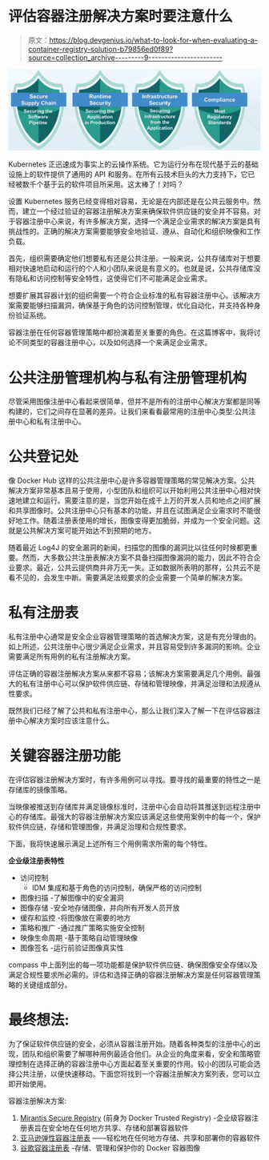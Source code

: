 # 评估容器注册解决方案时要注意什么

> 原文：<https://blog.devgenius.io/what-to-look-for-when-evaluating-a-container-registry-solution-b79856ed0f89?source=collection_archive---------9----------------------->

![](img/0d7e416b6f062337a7487bfffa624229.png)

Kubernetes 正迅速成为事实上的云操作系统。它为运行分布在现代基于云的基础设施上的软件提供了通用的 API 和服务。在所有云技术巨头的大力支持下，它已经被数千个基于云的软件项目所采用。这太棒了！对吗？

设置 Kubernetes 服务已经变得相对容易，无论是在内部还是在公共云服务中。然而，建立一个经过验证的容器注册解决方案来确保软件供应链的安全并不容易。对于容器注册中心来说，有许多解决方案，选择一个满足企业需求的解决方案是具有挑战性的。正确的解决方案需要能够安全地验证、遵从、自动化和组织映像和工作负载。

首先，组织需要确定他们想要私有还是公共注册。一般来说，公共存储库对于想要相对快速地启动和运行的个人和小团队来说是有意义的。也就是说，公共存储库没有隐私和访问控制等安全特性，这使得它们不可能满足企业需求。

想要扩展其容器计划的组织需要一个符合企业标准的私有容器注册中心。该解决方案需要能够扫描漏洞，确保基于角色的访问控制管理，优化自动化，并支持各种身份验证系统。

容器注册在任何容器管理策略中都扮演着至关重要的角色。在这篇博客中，我将讨论不同类型的容器注册中心，以及如何选择一个来满足企业需求。

# 公共注册管理机构与私有注册管理机构

尽管采用图像注册中心看起来很简单，但并不是所有的注册中心解决方案都是同等构建的，它们之间存在显著的差异。让我们来看看最常用的注册中心类型:公共注册中心和私有注册中心。

# 公共登记处

像 Docker Hub 这样的公共注册中心是许多容器管理策略的常见解决方案。公共解决方案非常基本且易于使用，小型团队和组织可以开始利用公共注册中心相对快速地建立和运行。需要注意的是，当您开始在成千上万的开发人员和地点之间扩展和共享图像时。公共注册中心只有基本的功能，并且在试图满足企业需求时不能很好地工作。随着注册表使用的增长，图像变得更加脆弱，并成为一个安全问题。这就是公共解决方案可能开始达不到预期的地方。

随着最近 Log4J 的安全漏洞的新闻，扫描您的图像的漏洞比以往任何时候都更重要。然而，大多数公共注册表解决方案不具备扫描图像漏洞的能力，因此不符合企业要求。最近，公共云提供商并非万无一失。正如数据所表明的那样，公共云不是看不见的，会发生中断。需要满足法规要求的企业需要一个简单的解决方案。

# 私有注册表

私有注册中心通常是安全企业容器管理策略的首选解决方案，这是有充分理由的。如上所述，公共注册中心很少满足企业需求，并且容易受到许多漏洞的影响。企业需要满足所有用例的私有注册解决方案。

评估正确的容器注册解决方案从来都不容易；该解决方案需要满足几个用例。最强大的私有注册中心可以保护软件供应链、存储和管理映像，并满足治理和法规遵从性要求。

既然我们已经了解了公共和私有注册中心，那么让我们深入了解一下在评估容器注册中心解决方案时应该注意什么。

# 关键容器注册功能

在评估容器注册解决方案时，有许多用例可以寻找。要寻找的最重要的特性之一是存储库的镜像策略。

当映像被推送到存储库并满足镜像标准时，注册中心会自动将其推送到远程注册中心的存储库。最强大的容器注册解决方案应该满足这些使用案例中的每一个，保护软件供应链，存储和管理图像，并满足治理和合规性要求。

下面，我将快速展示满足上述所有三个用例需求所需的每个特性。

**企业级注册表特性**

*   访问控制
    - IDM 集成和基于角色的访问控制，确保严格的访问控制
*   图像扫描
    -了解图像中的安全漏洞
*   图像存储
    -安全地存储图像，并向所有开发人员开放
*   缓存和监控
    -将图像放在需要的地方
*   策略和推广
    -通过推广策略实施安全控制
*   映像生命周期
    -基于策略自动管理映像
*   图像签名
    -运行前验证图像真实性

compass 中上面列出的每一项功能都是保护软件供应链、确保图像安全存储以及满足合规性要求所必需的。评估和选择正确的容器注册解决方案是任何容器管理策略的关键组成部分。

# 最终想法:

为了保证软件供应链的安全，必须从容器注册开始。随着各种类型的注册中心的出现，团队和组织需要了解哪种用例最适合他们。从企业的角度来看，安全和策略管理控制在选择正确的容器注册中心方面起着至关重要的作用。较小的团队可能会选择公共注册，以便快速移动。下面您将找到一个容器注册解决方案列表，您可以立即开始使用。

容器注册解决方案:

1.  [Mirantis Secure Registry](https://bit.ly/3HazhtL) (前身为 Docker Trusted Registry)
    -企业级容器注册表旨在安全地在任何地方共享、存储和部署容器软件
2.  [亚马逊弹性容器注册表](https://aws.amazon.com/ecr/) ——轻松地在任何地方存储、共享和部署你的容器软件
3.  [谷歌容器注册表](https://cloud.google.com/container-registry) -存储、管理和保护你的 Docker 容器图像